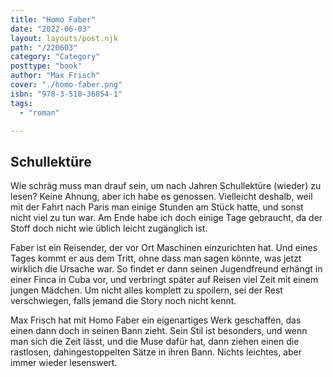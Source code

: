 ```yaml
---
title: "Homo Faber"
date: "2022-06-03"
layout: layouts/post.njk
path: "/220603"
category: "Category"
posttype: "book"
author: "Max Frisch"
cover: "./homo-faber.png"
isbn: "978-3-518-36854-1"
tags:
  - "roman"

---
```

## Schullektüre

Wie schräg muss man drauf sein, um nach Jahren Schullektüre (wieder) zu lesen? Keine Ahnung, aber ich habe es genossen. Vielleicht deshalb, weil mit der Fahrt nach Paris man einige Stunden am Stück hatte, und sonst nicht viel zu tun war. Am Ende habe ich doch einige Tage gebraucht, da der Stoff doch nicht wie üblich leicht zugänglich ist.

Faber ist ein Reisender, der vor Ort Maschinen einzurichten hat. Und eines Tages kommt er aus dem Tritt, ohne dass man sagen könnte, was jetzt wirklich die Ursache war. So findet er dann seinen Jugendfreund erhängt in einer Finca in Cuba vor, und verbringt später auf Reisen viel Zeit mit einem jungen Mädchen. Um nicht alles komplett zu spoilern, sei der Rest verschwiegen, falls jemand die Story noch nicht kennt.

Max Frisch hat mit Homo Faber ein eigenartiges Werk geschaffen, das einen dann doch in seinen Bann zieht. Sein Stil ist besonders, und wenn man sich die Zeit lässt, und die Muse dafür hat, dann ziehen einen die rastlosen, dahingestoppelten Sätze in ihren Bann. Nichts leichtes, aber immer wieder lesenswert.
